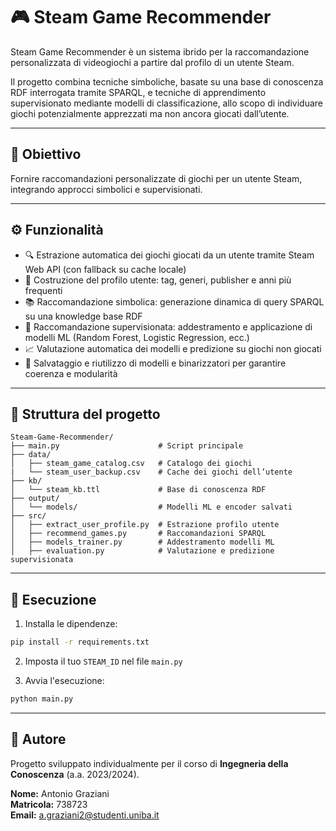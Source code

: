 # 🎮 Steam Game Recommender

Steam Game Recommender è un sistema ibrido per la raccomandazione personalizzata di videogiochi a partire dal profilo di un utente Steam.

Il progetto combina tecniche simboliche, basate su una base di conoscenza RDF interrogata tramite SPARQL, e tecniche di apprendimento supervisionato mediante modelli di classificazione, allo scopo di individuare giochi potenzialmente apprezzati ma non ancora giocati dall’utente.

---

## 🎯 Obiettivo

Fornire raccomandazioni personalizzate di giochi per un utente Steam, integrando approcci simbolici e supervisionati.

---

## ⚙️ Funzionalità

- 🔍 Estrazione automatica dei giochi giocati da un utente tramite Steam Web API (con fallback su cache locale)
- 🧾 Costruzione del profilo utente: tag, generi, publisher e anni più frequenti
- 📚 Raccomandazione simbolica: generazione dinamica di query SPARQL su una knowledge base RDF
- 🤖 Raccomandazione supervisionata: addestramento e applicazione di modelli ML (Random Forest, Logistic Regression, ecc.)
- 📈 Valutazione automatica dei modelli e predizione su giochi non giocati
- 💾 Salvataggio e riutilizzo di modelli e binarizzatori per garantire coerenza e modularità

---

## 📁 Struttura del progetto

```
Steam-Game-Recommender/
├── main.py                      # Script principale
├── data/
│   ├── steam_game_catalog.csv   # Catalogo dei giochi
|   └── steam_user_backup.csv    # Cache dei giochi dell’utente
├── kb/
│   └── steam_kb.ttl             # Base di conoscenza RDF
├── output/
│   └── models/                  # Modelli ML e encoder salvati
├── src/
│   ├── extract_user_profile.py  # Estrazione profilo utente
│   ├── recommend_games.py       # Raccomandazioni SPARQL
│   ├── models_trainer.py        # Addestramento modelli ML
│   ├── evaluation.py            # Valutazione e predizione supervisionata
```

---

## 🚀 Esecuzione

1. Installa le dipendenze:
```bash
pip install -r requirements.txt
```

2. Imposta il tuo `STEAM_ID` nel file `main.py`

3. Avvia l'esecuzione:
```bash
python main.py
```

---

## 👤 Autore
Progetto sviluppato individualmente per il corso di **Ingegneria della Conoscenza** (a.a. 2023/2024).

**Nome:** Antonio Graziani  
**Matricola:** 738723  
**Email:** a.graziani2@studenti.uniba.it